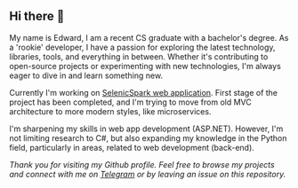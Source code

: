## Hi there 👋  


My name is Edward, I am a recent CS graduate with a bachelor's degree. As a 'rookie' developer, I have a passion for exploring the latest technology, libraries, tools, and everything in between. Whether it's contributing to open-source projects or experimenting with new technologies, I'm always eager to dive in and learn something new.  


Currently I'm working on [SelenicSpark web application](https://github.com/HardcoreMagazine/SelenicSparkApp). First stage of the project has been completed, and I'm trying to move from old MVC architecture to more modern styles, like microservices.  


I'm sharpening my skills in web app development (ASP.NET). However, I'm not limiting research to C#, but also expanding my knowledge in the Python field, particularly in areas, related to web development (back-end).  


*Thank you for visiting my Github profile. Feel free to browse my projects and connect with me on [Telegram](https://t.me/hardcoremagazine) or by leaving an issue on this repository.*  
